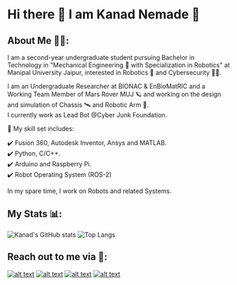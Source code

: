 # Hi there 👋 I am Kanad Nemade 🤖  
  
## About Me 👨‍💻:  
I am a second-year undergraduate student pursuing Bachelor in Technology in "Mechanical Engineering 🔧 with Specialization in Robotics" at Manipal University Jaipur, interested in Robotics 🤖 and Cybersecurity 🐱‍💻.  
  
I am an Undergraduate Researcher at BIONAC & EnBioMatRIC and a Working Team Member of Mars Rover MUJ 🪐 and working on the design and simulation of Chassis 🛰️ and Robotic Arm 🦾.   
I currently work as Lead Bot @Cyber Junk Foundation.  
  
🎯 My skill set includes:  
  
✔️ Fusion 360, Autodesk Inventor, Ansys and MATLAB.   
✔️ Python, C/C++.  
✔️ Arduino and Raspberry Pi.  
✔️ Robot Operating System (ROS-2)  
  
In my spare time, I work on Robots and related Systems.    
  
## My Stats 📊:    
![Kanad's GitHub stats](https://github-readme-stats.vercel.app/api?username=Arduino3128&show_icons=true&theme=merko&rank_icon=github)
![Top Langs](https://github-readme-stats.vercel.app/api/top-langs/?username=Arduino3128&hide=&layout=compact&theme=merko)  

## Reach out to me via 👋:  
[![alt text][4.1]][4]
[![alt text][1.1]][1]
[![alt text][2.1]][2]
[![alt text][3.1]][3]

[1.1]: https://img.icons8.com/fluent/30/000000/linkedin.png
[2.1]: https://img.icons8.com/fluent/30/000000/github.png
[3.1]: https://img.icons8.com/fluent/30/000000/gmail-new.png
[4.1]: https://img.icons8.com/fluent/30/000000/domain.png

[1]: https://www.linkedin.com/in/kanadnemade  
[2]: https://github.com/Arduino3128  
[3]: mailto:kanadnemade88@gmail.com  
[4]: https://arduino3128.github.io       

<!--
**Arduino3128/Arduino3128** is a ✨ _special_ ✨ repository because its `README.md` (this file) appears on your GitHub profile.

Here are some ideas to get you started:

- 🔭 I’m currently working on ...
- 🌱 I’m currently learning ...
- 👯 I’m looking to collaborate on ...
- 🤔 I’m looking for help with ...
- 💬 Ask me about ...
- 📫 How to reach me: ...
- 😄 Pronouns: ...
- ⚡ Fun fact: ...
-->
